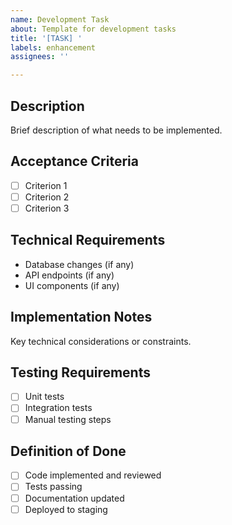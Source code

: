 ```yaml
---
name: Development Task
about: Template for development tasks
title: '[TASK] '
labels: enhancement
assignees: ''

---
```


## Description
Brief description of what needs to be implemented.

## Acceptance Criteria
- [ ] Criterion 1
- [ ] Criterion 2
- [ ] Criterion 3

## Technical Requirements
- Database changes (if any)
- API endpoints (if any)
- UI components (if any)

## Implementation Notes
Key technical considerations or constraints.

## Testing Requirements
- [ ] Unit tests
- [ ] Integration tests
- [ ] Manual testing steps

## Definition of Done
- [ ] Code implemented and reviewed
- [ ] Tests passing
- [ ] Documentation updated
- [ ] Deployed to staging
